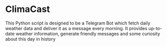 # ClimaCast

This Python script is designed to be a Telegram Bot which fetch daily weather data and deliver it as a message every morning. 
It provides up-to-date weather information, generate friendly messages and some curiosity about this day in history
